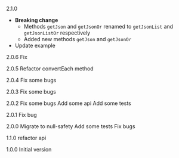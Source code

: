 2.1.0
* **Breaking change** 
  * Methods `getJson` and `getJsonOr` renamed to `getJsonList` and `getJsonListOr` respectively
  * Added new methods `getJson` and `getJsonOr`
* Update example

2.0.6
Fix

2.0.5
Refactor convertEach method

2.0.4
Fix some bugs

2.0.3
Fix some bugs

2.0.2
Fix some bugs
Add some api
Add some tests

2.0.1
Fix bug

2.0.0
Migrate to null-safety
Add some tests
Fix bugs

1.1.0
refactor api

1.0.0
Initial version